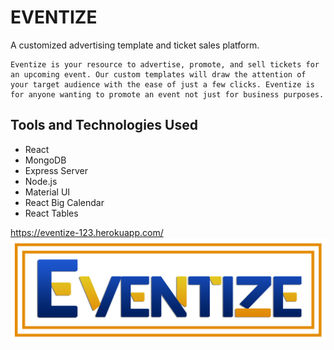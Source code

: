 # EVENTIZE  


A customized advertising template and ticket sales platform.

```
Eventize is your resource to advertise, promote, and sell tickets for an upcoming event. Our custom templates will draw the attention of your target audience with the ease of just a few clicks. Eventize is for anyone wanting to promote an event not just for business purposes.
```

## Tools and Technologies Used

* React
* MongoDB
* Express Server
* Node.js
* Material UI
* React Big Calendar
* React Tables

https://eventize-123.herokuapp.com/
![](./client/src/resources/images/eventize.png)
